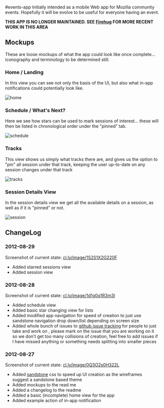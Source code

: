 #events-app
Initially intended as a mobile Web app for Mozilla community events. Hopefully it will be evolve to be useful for everyone having an event.

**THIS APP IS NO LONGER MAINTAINED. SEE [Firehug](https://github.com/fuzzyfox/firehug/) FOR MORE RECENT WORK IN THIS AREA**

## Mockups
These are loose mockups of what the app could look like once complete… iconography and terminology to be determined still.

### Home / Landing
In this view you can see not only the basis of the UI, but also what in-app notifications could potentially look like.

![home](http://f.cl.ly/items/363J0U1z1c1r2P1J2u3m/home.gif)

### Schedule / What's Next?
Here we see how stars can be used to mark sessions of interest… these will then be listed in chronological order under the "pinned" tab.

![schedule](http://f.cl.ly/items/3109080w2S423m1d0a2h/whats%20next.gif)

### Tracks
This view shows us simply what tracks there are, and gives us the option to "pin" all session under that track, keeping the user up-to-date on any session changes under that track

![tracks](http://cl.ly/image/3S3e1Q3S1A08/tracks.gif)

### Session Details View
In the session details view we get all the available details on a session, as well as if it is "pinned" or not.

![session](http://cl.ly/image/3b2U2i2w2734/session.gif)

## ChangeLog
### 2012-08-29
Screenshot of current state: [cl.ly/image/1S2S1X2G220F](http://cl.ly/image/1S2S1X2G220F)

* Added starred sessions view
* Added session view

### 2012-08-28
Screenshot of current state: [cl.ly/image/1d1g0q1R3m3l](http://cl.ly/image/1d1g0q1R3m3l)

* Added schedule view
* Added basic star changing view for lists
* Added modified app navigation for speed of creation to just use sandstone navigation drop down/list depending on screen size
* Added whole bunch of issues to [github issue tracking](https://github.com/brianking/events-app/issues) for people to just take and work on , please mark on the issue that you are working on it so we don't get too many collisions of creation, feel free to add issues if I have missed anything or something needs splitting into smaller pieces

### 2012-08-27
Screenshot of current state: [cl.ly/image/0Q3O2s0H322L](http://cl.ly/image/0Q3O2s0H322L)

* Added [sandstone](https://www.mozilla.org/b/sandstone/) css to speed up UI creation as the wireframes suggest a sandstone based theme
* Added mockups to the read me
* Added a changelog to the readme
* Added a basic (incomplete) home view for the app
* Added example action of in-app notification
